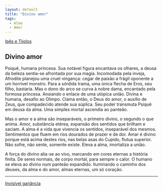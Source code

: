 ```yaml
---
layout: default
title: "Divino amor"
tags:
  - Alma
  - Amor
--- 
```




[Ipês e Tijolos](./)

## Divino amor

Psiquê, humana princesa. Sua notável figura encantava os olhares, a deusa da beleza sentia-se afrontada por sua magia. Incomodada pela inveja, Afrodite planejou uma cruel vingança: cegar de paixão a frágil oponente a um horrível monstro. Para a sórdida trama, uma única flecha de Eros, seu filho, bastaria. Mas o dono do arco se curva à nobre dama, encantado pela formosa princesa. Ansiando o enlace de uma utópica união. Divina e humana, desafio ao Olimpo. Clama então, o Deus do amor, o auxílio de Zeus, que compadecido atende sua súplica. Seu poder transmuta Psiquê em deusa da alma. Uma simples mortal ascendia ao panteão.

Mas o amor e a alma são inseparáveis, o primeiro divino, o segundo o que anima. Amor, substância etérea, expansão dos sentidos que brilham e saciam. A alma é a vida que vivencia os sentidos, inseparável dos mesmos. Sentimentos que fluem em rios dourados de prazer e de dor. Amar é divino porque está acima destes rios, nas belas asas do Cupido, flutua superior. Não sofre, não sente, somente existe. Eleva a alma, imortaliza a união.

A força do divino alia-se ao vivo, marcando em cores eternas a história finita. De seres normais, de corpo mortal, para sempre o calor. O humano se eleva ao divino num panteão expandido. Iluminando o caminho dos deuses, da alma e do amor, almas eternas, um só coração.

---

[Invisível ganância](./invisivel-ganancia.html)
